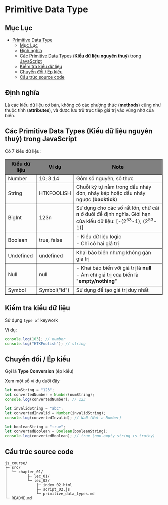 # Primitive Data Type

## Mục Lục

- [Primitive Data Type](#primitive-data-type)
  - [Mục Lục](#mục-lục)
  - [Định nghĩa](#định-nghĩa)
  - [Các Primitive Data Types (**Kiểu dữ liệu nguyên thuỷ**) trong JavaScript](#các-primitive-data-types-kiểu-dữ-liệu-nguyên-thuỷ-trong-javascript)
  - [Kiểm tra kiểu dữ liệu](#kiểm-tra-kiểu-dữ-liệu)
  - [Chuyển đổi / Ép kiểu](#chuyển-đổi--ép-kiểu)
  - [Cấu trúc source code](#cấu-trúc-source-code)

## Định nghĩa

Là các kiểu dữ liệu cơ bản, không có các phương thức (**methods**) cũng như thuộc tính (**attributes**), và được lưu trữ trực tiếp giá trị vào vùng nhớ của biến.

## Các Primitive Data Types (**Kiểu dữ liệu nguyên thuỷ**) trong JavaScript

Có 7 kiểu dữ liệu:

<table border="1">
  <tr style="background-color:gray; color: black">
    <th>Kiểu dữ liệu</th>
    <th>Ví dụ</th>
    <th>Note</th>
  </tr>
  <tr>
    <td>Number</td>
    <td>10; 3.14</td>
    <td>Gồm số nguyên, số thực</td>
  </tr>
  <tr>
    <td>String</td>
    <td>HTKFOOLISH</td>
    <td>Chuỗi ký tự nằm trong dấu nháy đơn, nháy kép hoặc dấu nháy ngược (<strong>backtick</strong>)</td>
  </tr>
  <tr>
    <td>BigInt</td>
    <td>123n</td>
    <td>Sử dụng cho các số rất lớn, chữ cái <strong>n</strong> ở đuôi để định nghĩa. Giới hạn của kiểu dữ liệu: [-(2<sup>53</sup>-1), (2<sup>53</sup>-1)]
    </td>
  </tr>
  <tr>
    <td>Boolean</td>
    <td>true, false</td>
    <td>
      <p style="margin:2px 0">- Kiểu dữ liệu logic</p>
      <p style="margin:2px 0">- Chỉ có hai giá trị</p>
    </td>
  </tr>
  <tr>
    <td>Undefined</td>
    <td>undefined</td>
    <td>Khai báo biến nhưng không gán giá trị</td>
  </tr>
  <tr>
    <td>Null</td>
    <td>null</td>
    <td>
      <p style="margin:2px 0">- Khai báo biến với giá trị là <strong>null</strong></p>
      <p style="margin:2px 0">- Ám chỉ giá trị của biến là "<strong>empty/nothing</strong>"</p>
    </td>
  </tr>
  <tr>
    <td>Symbol</td>
    <td>Symbol("id")</td>
    <td>Sử dụng để tạo giá trị duy nhất</td>
  </tr>
</table>

## Kiểm tra kiểu dữ liệu

Sử dụng `type of` keywork

Ví dụ:

```js
console.log(103); // number
console.log("HTKFoolish"); // string
```

## Chuyển đổi / Ép kiểu

Gọi là **Type Conversion** (ép kiểu)

Xem một số ví dụ dưới đây

```js
let numString = "123";
let convertedNumber = Number(numString);
console.log(convertedNumber); // 123
```

```js
let invalidString = "abc";
let convertedInvalid = Number(invalidString);
console.log(convertedInvalid); // NaN (Not a Number)
```

```js
let booleanString = "true";
let convertedBoolean = Boolean(booleanString);
console.log(convertedBoolean); // true (non-empty string is truthy)
```

## Cấu trúc source code

```
js_course/
├─ src/
│  └─ chapter_01/
│         ├─ lec_01/
│         └─ lec_02/
│             ├─ index_02.html
│             ├─ script_02.js
│             └─ primitive_data_types.md
└─ README.md
```
